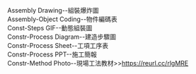 
Assembly Drawing--組裝爆炸圖<br/>
Assembly-Object Coding--物件編碼表<br/>
Const-Steps GIF--動態組裝圖<br/>
Constr-Process Diagram--建造步驟圖<br/>
Constr-Process Sheet--工項工序表<br/>
Constr-Process PPT--施工簡報<br/>
Constr-Method Photo--現場工法教材>>https://reurl.cc/rlgMRE<br/>
